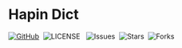# Hapin Dict

[![GitHub](https://img.shields.io/badge/GtHub-hapin--dict-lightgrey)](https://github.com/ha-pin/hapin-arabic)&nbsp;
![LICENSE](https://img.shields.io/github/license/ha-pin/hapin-dict) &nbsp;
![Issues](https://img.shields.io/github/issues/ha-pin/hapin-dict)&nbsp;
![Stars](https://img.shields.io/github/stars/ha-pin/hapin-dict)&nbsp;
![Forks](https://img.shields.io/github/forks/ha-pin/hapin-dict)
